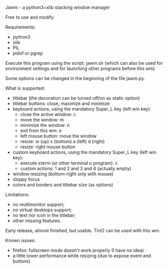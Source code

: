 Jawm - a python3+xlib stacking window manager

Free to use and modify.

Requirements:
- python3
- xlib
- PIL
- pidof or pgrep

Execute this program using the script: jawm.sh (which can also be used for environment settings and for launching other programs before this wm)

Some options can be changed in the beginning of the file jawm.py.

What is supported:
- titlebar (the decoration can be turned off/on as static option)
- titlebar buttons: close, maximize and minimize
- keyboard actions, using the mandatory Super_L key (left win key):
  - close the active window: c
  - move the window: m
  - minimize the window: n
  - exit from this wm: e
  - left mouse button: move the window
  - resize: w (up) s (bottom) a (left) d (right)
  - resize: right mouse button
- custom keyboard actions, using the mandatory Super_L key (left win key):
  - execute xterm (or other terminal o program): x
  - custom actions: 1 and 2 and 3 and 4 (actually empty)
- window resizing (bottom-right only with mouse)
- sloppy focus
- colors and borders and titlebar size (as options)

Limitations:
- no multimonitor support;
- no virtual desktops support;
- no text nor icon in the titlebar;
- other missing features.

Early release, almost finished, but usable. Tint2 can be used with this wm.

Known issues:
- firefox: fullscreen mode doesn't work properly (I have no idea)
- a little lower performance while resizing (due to expose event and buttons)


